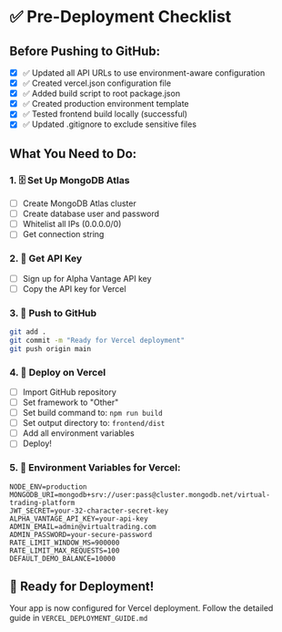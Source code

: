 # ✅ Pre-Deployment Checklist

## Before Pushing to GitHub:

- [x] ✅ Updated all API URLs to use environment-aware configuration
- [x] ✅ Created vercel.json configuration file
- [x] ✅ Added build script to root package.json
- [x] ✅ Created production environment template
- [x] ✅ Tested frontend build locally (successful)
- [x] ✅ Updated .gitignore to exclude sensitive files

## What You Need to Do:

### 1. 🗄️ Set Up MongoDB Atlas
- [ ] Create MongoDB Atlas cluster
- [ ] Create database user and password
- [ ] Whitelist all IPs (0.0.0.0/0)
- [ ] Get connection string

### 2. 🔑 Get API Key
- [ ] Sign up for Alpha Vantage API key
- [ ] Copy the API key for Vercel

### 3. 📁 Push to GitHub
```bash
git add .
git commit -m "Ready for Vercel deployment"
git push origin main
```

### 4. 🚀 Deploy on Vercel
- [ ] Import GitHub repository
- [ ] Set framework to "Other"
- [ ] Set build command to: `npm run build`
- [ ] Set output directory to: `frontend/dist`
- [ ] Add all environment variables
- [ ] Deploy!

### 5. 🔐 Environment Variables for Vercel:
```
NODE_ENV=production
MONGODB_URI=mongodb+srv://user:pass@cluster.mongodb.net/virtual-trading-platform
JWT_SECRET=your-32-character-secret-key
ALPHA_VANTAGE_API_KEY=your-api-key
ADMIN_EMAIL=admin@virtualtrading.com
ADMIN_PASSWORD=your-secure-password
RATE_LIMIT_WINDOW_MS=900000
RATE_LIMIT_MAX_REQUESTS=100
DEFAULT_DEMO_BALANCE=10000
```

## 🎉 Ready for Deployment!

Your app is now configured for Vercel deployment. Follow the detailed guide in `VERCEL_DEPLOYMENT_GUIDE.md`